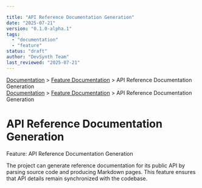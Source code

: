 ```yaml
---

title: "API Reference Documentation Generation"
date: "2025-07-21"
version: "0.1.0-alpha.1"
tags:
  - "documentation"
  - "feature"
status: "draft"
author: "DevSynth Team"
last_reviewed: "2025-07-21"
---
```

<div class="breadcrumbs">
<a href="../index.md">Documentation</a> &gt; <a href="index.md">Feature Documentation</a> &gt; API Reference Documentation Generation
</div>

<div class="breadcrumbs">
<a href="../index.md">Documentation</a> &gt; <a href="index.md">Feature Documentation</a> &gt; API Reference Documentation Generation
</div>

# API Reference Documentation Generation

Feature: API Reference Documentation Generation

The project can generate reference documentation for its public API by parsing source code and producing Markdown pages. This feature ensures that API details remain synchronized with the codebase.
